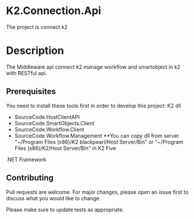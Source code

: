 # K2.Connection.Api

The project is connect k2

# Description

The Middleware api connect k2 manage workflow and smartobject in k2 with RESTful api.

## Prerequisites

You need to install these tools first in order to develop this project:
  K2 dll
   - SourceCode.HostClientAPI
   - SourceCode.SmartObjects.Client
   - SourceCode.Workflow.Client
   - SourceCode.Workflow.Management
  **You can copy dll from server "~/Program Files (x86)/K2 blackpearl/Host Server/Bin" or "~/Program Files (x86)/K2/Host Server/Bin" in K2 Five
  
  .NET Framework
  
## Contributing
Pull requests are welcome. For major changes, please open an issue first to discuss what you would like to change.

Please make sure to update tests as appropriate.
